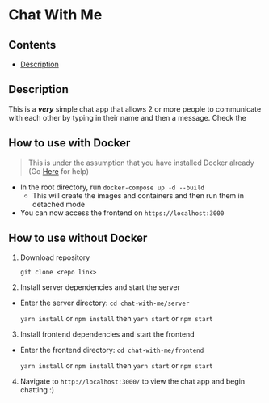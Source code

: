 # Chat With Me

## Contents
- [Description](#description)

## Description
This is a **_very_** simple chat app that allows 2 or more people to communicate with each other by typing in their name and then a message. Check the

## How to use with Docker
   > This is under the assumption that you have installed Docker already (Go [Here](https://docs.docker.com/get-docker/) for help)
- In the root directory, run `docker-compose up -d --build`
    - This will create the images and containers and then run them in detached mode
- You can now access the frontend on `https://localhost:3000`

## How to use without Docker

1. Download repository

    ```git clone <repo link>```

2. Install server dependencies and start the server
  - Enter the server directory: ```cd chat-with-me/server```

    ```yarn install``` or ```npm install```
    then
    ```yarn start``` or ```npm start```

3. Install frontend dependencies and start the frontend
  - Enter the frontend directory: ```cd chat-with-me/frontend```

    ```yarn install``` or ```npm install```
    then
    ```yarn start``` or ```npm start```

4. Navigate to ```http://localhost:3000/``` to view the chat app and begin chatting :)
